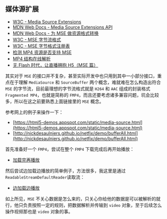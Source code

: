 ## 媒体源扩展

- [W3C - Media Source Extensions](https://w3c.github.io/media-source/index.html)
- [MDN Web Docs - Media Source Extensions API](https://developer.mozilla.org/zh-CN/docs/Web/API/Media_Source_Extensions_API)
- [MDN Web Docs - 为 MSE 做资源格式转换](https://developer.mozilla.org/en-US/docs/Web/API/Media_Source_Extensions_API/Transcoding_assets_for_MSE)
- [W3C - MSE 字节流格式](https://www.w3.org/TR/mse-byte-stream-format-isobmff/)
- [W3C - MSE 字节格式注册表](https://w3c.github.io/media-source/byte-stream-format-registry.html)
- [检测 MP4 资源是否支持 MSE](http://nickdesaulniers.github.io/mp4info/)
- [MP4 结构在线解析](http://mp4parser.com/)
- [无 Flash 时代，让直播拥抱 H5（MSE 篇）](https://www.villainhr.com/page/2017/10/10/%E6%97%A0%20Flash%20%E6%97%B6%E4%BB%A3%EF%BC%8C%E8%AE%A9%E7%9B%B4%E6%92%AD%E6%8B%A5%E6%8A%B1%20H5%EF%BC%88MSE%E7%AF%87%EF%BC%89)

其实对于 `MSE` 的接口并不复杂，甚至实际开发中也只用到其中一小部分接口，重点在于理解 `MediaSource` 和 `SourceBuffer` 两个概念，难就难在怎么构造出符合 `MSE` 的字节流，目前最理想的字节流格式就是 `H264` 和 `AAC` 组成的封装格式 `Fragmented MP4`，也就是简称的 `FMP4`，而且还要考虑诸多兼容问题，坑会比较多，所以在这之前要熟悉上面链接里的 `MSE` 概念。

参考网上的例子来操作一下：

- [https://html5-demos.appspot.com/static/media-source.html](https://html5-demos.appspot.com/static/media-source.html)
- [http://nickdesaulniers.github.io/netfix/demo/bufferAll.html](http://nickdesaulniers.github.io/netfix/demo/bufferAll.html)

首先准备好一个 `FMP4`，尝试在整个 `FMP4` 下载完成后再开始播放：

- [加载完再播放](http://zhw2590582.github.io/live-video-study-notes/mse-bufferAll.html)

然后尝试边加载边播放的简单例子，方法很多，我这里是通过`ReadableStreamDefaultReader`读取流：

- [边加载边播放](http://zhw2590582.github.io/live-video-study-notes/mse-bufferStream.html)

如上所见，`MSE` 不关心数据是怎么来的，只关心你给他的数据是可以被解析的就行，他只负责按照一定的规则，把数据解析并传输到 `video` 对象，至于后续怎么操作视频那也是 `video` 对象的事。
